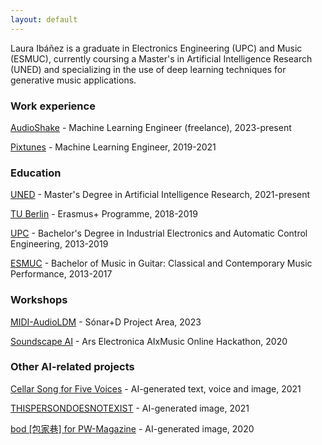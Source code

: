 ```yaml
---
layout: default
---
```


Laura Ibáñez is a graduate in Electronics Engineering (UPC) and Music (ESMUC), currently coursing a Master's in Artificial Intelligence Research (UNED) and specializing in the use of deep learning techniques for generative music applications.

### Work experience

[AudioShake](https://www.audioshake.ai/) - Machine Learning Engineer (freelance), 2023-present

[Pixtunes](https://www.pixtunes.com/) - Machine Learning Engineer, 2019-2021

### Education

[UNED](https://www.uned.es/) - Master's Degree in Artificial Intelligence Research, 2021-present

[TU Berlin](https://www.tu.berlin/) - Erasmus+ Programme, 2018-2019

[UPC](https://www.upc.edu/) - Bachelor's Degree in Industrial Electronics and Automatic Control Engineering, 2013-2019

[ESMUC](https://www.esmuc.cat/) - Bachelor of Music in Guitar: Classical and Contemporary Music Performance, 2013-2017

### Workshops

[MIDI-AudioLDM](https://huggingface.co/spaces/lauraibnz/midi-audioldm) - Sónar+D Project Area, 2023

[Soundscape AI](https://soundscape-ai.netlify.app/) - Ars Electronica AIxMusic Online Hackathon, 2020

### Other AI-related projects

[Cellar Song for Five Voices](https://www.virtuallyrealityevents.com/emmettwilliams) - AI-generated text, voice and image, 2021

[THISPERSONDOESNOTEXIST](https://www.michaelbrailey.com/thispersondoesnotexist) - AI-generated image, 2021

[bod [包家巷] for PW-Magazine](https://pw-magazine.com/2020/bod-sentient-sounds-impossible-to-avoid) - AI-generated image, 2020
